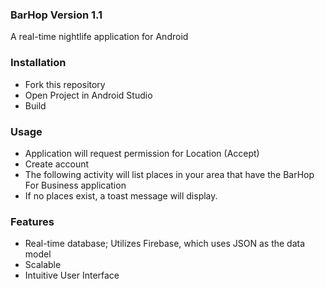 ### BarHop Version 1.1
A real-time nightlife application for Android

### Installation
- Fork this repository
- Open Project in Android Studio
- Build

### Usage
- Application will request permission for Location (Accept)
- Create account
- The following activity will list places in your area that have the BarHop For Business application
- If no places exist, a toast message will display.

### Features
- Real-time database; Utilizes Firebase, which uses JSON as the data model
- Scalable
- Intuitive User Interface
